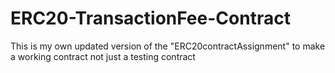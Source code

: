 # ERC20-TransactionFee-Contract
This is my own updated version of the "ERC20contractAssignment" to make a working contract not just a testing contract
